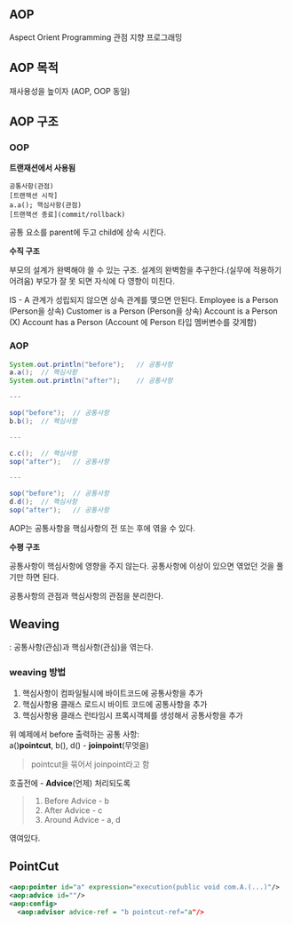 ## AOP
Aspect Orient Programming
관점 지향 프로그래밍

## AOP 목적
재사용성을 높이자 (AOP, OOP 동일)

## AOP 구조
### OOP
**트랜재션에서 사용됨**
```
공통사항(관점)
[트랜잭션 시작]
a.a(); 핵심사항(관점)
[트랜잭션 종료](commit/rollback)
```

공통 요소를 parent에 두고 child에 상속 시킨다.

**수직 구조**

부모의 설계가 완벽해야 쓸 수 있는 구조. 
설계의 완벽함을 추구한다.(실무에 적용하기 어려움)
부모가 잘 못 되면 자식에 다 영향이 미친다.

IS - A 관계가 성립되지 않으면 상속 관계를 맺으면 안된다.
Employee is a Person (Person을 상속)
Customer is a Person (Person을 상속)
Account is a Person (X)
Account has a Person (Account 에 Person 타입 멤버변수를 갖게함)

### AOP
```java
System.out.println("before");	// 공통사항
a.a();	// 핵심사항
System.out.println("after");	// 공통사항

---

sop("before");	// 공통사항
b.b();	// 핵심사항

---

c.c();	// 핵심사항
sop("after");	// 공통사항

---

sop("before");	// 공통사항
d.d();	// 핵심사항
sop("after");	// 공통사항
```

AOP는 공통사항을 핵심사항의 전 또는 후에 엮을 수 있다. 

**수평 구조**

공통사항이 핵심사항에 영향을 주지 않는다.
공통사항에 이상이 있으면 엮었던 것을 풀기만 하면 된다.

공통사항의 관점과 핵심사항의 관점을 분리한다.

## Weaving

: 공통사항(관심)과 핵심사항(관심)을 엮는다.

### weaving 방법
1. 핵심사항이 컴파일될시에 바이트코드에 공통사항을 추가
2. 핵심사항용 클래스 로드시 바이트 코드에 공통사항을 추가
3. 핵심사항용 클래스 런타임시 프록시객체를 생성해서 공통사항을 추가

위 예제에서
before 출력하는 공통 사항:  
a()**pointcut**, b(), d()  - **joinpoint**(무엇을)
>pointcut을 묶어서 joinpoint라고 함

호출전에 	- **Advice**(언제)
처리되도록 
> 1) Before Advice - b
> 2) After Advice - c
> 3) Around Advice - a, d

엮여있다.

## PointCut
```xml
<aop:pointer id="a" expression="execution(public void com.A.(...)"/>
<aop:advice id=""/>
<aop:config>
  <aop:advisor advice-ref = "b pointcut-ref="a"/>
```


<!--stackedit_data:
eyJoaXN0b3J5IjpbOTU4MTIyMDU1LDc0NDQ2ODU0MywtOTg5MT
AzNjgyLC0xMzMxOTYyNzI2XX0=
-->